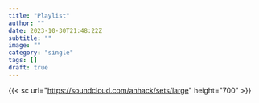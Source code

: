 ```yaml
---
title: "Playlist"
author: ""
date: 2023-10-30T21:48:22Z
subtitle: ""
image: ""
category: "single"
tags: []
draft: true
---
```


{{< sc url="https://soundcloud.com/anhack/sets/large" height="700" >}}

